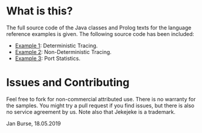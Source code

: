 # What is this?

The full source code of the Java classes and Prolog texts for the language
reference examples is given. The following source code has been included:

- [Example 1](example01): Deterministic Tracing.
- [Example 2](example02): Non-Deterministic Tracing.
- [Example 3](example03): Port Statistics.

# Issues and Contributing

Feel free to fork for non-commercial attributed use. There
 is no warranty for the samples. You might try a pull
request if you find issues, but there is also no service
agreement by us. Note also that Jekejeke is a trademark.

Jan Burse, 18.05.2019

